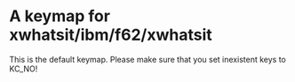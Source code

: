 # A keymap for xwhatsit/ibm/f62/xwhatsit

This is the default keymap.
Please make sure that you set inexistent keys to KC_NO!
